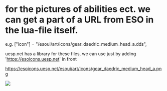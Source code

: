 # for the pictures of abilities ect. we can get a part of a URL from ESO in the lua-file itself.

e.g. ["icon"] = "/esoui/art/icons/gear_daedric_medium_head_a.dds",

uesp.net has a library for these files, we can use just by adding 'https://esoicons.uesp.net' in front

https://esoicons.uesp.net/esoui/art/icons/gear_daedric_medium_head_a.png

![](https://esoicons.uesp.net/esoui/art/icons/gear_daedric_medium_head_a.png)